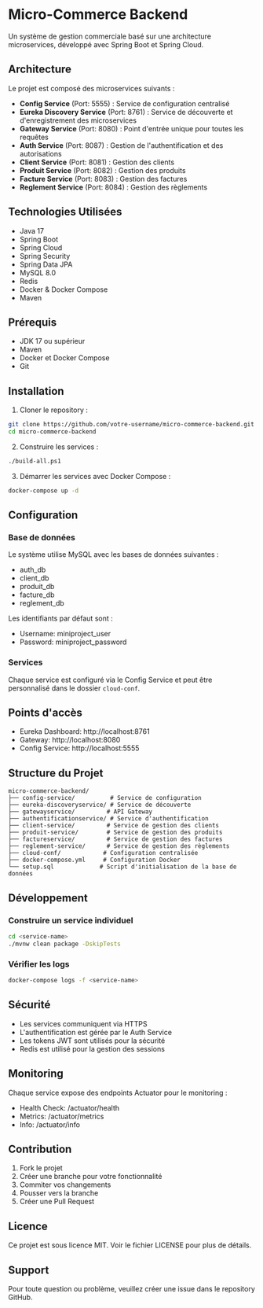 # Micro-Commerce Backend

Un système de gestion commerciale basé sur une architecture microservices, développé avec Spring Boot et Spring Cloud.

## Architecture

Le projet est composé des microservices suivants :

- **Config Service** (Port: 5555) : Service de configuration centralisé
- **Eureka Discovery Service** (Port: 8761) : Service de découverte et d'enregistrement des microservices
- **Gateway Service** (Port: 8080) : Point d'entrée unique pour toutes les requêtes
- **Auth Service** (Port: 8087) : Gestion de l'authentification et des autorisations
- **Client Service** (Port: 8081) : Gestion des clients
- **Produit Service** (Port: 8082) : Gestion des produits
- **Facture Service** (Port: 8083) : Gestion des factures
- **Reglement Service** (Port: 8084) : Gestion des règlements

## Technologies Utilisées

- Java 17
- Spring Boot
- Spring Cloud
- Spring Security
- Spring Data JPA
- MySQL 8.0
- Redis
- Docker & Docker Compose
- Maven

## Prérequis

- JDK 17 ou supérieur
- Maven
- Docker et Docker Compose
- Git

## Installation

1. Cloner le repository :
```bash
git clone https://github.com/votre-username/micro-commerce-backend.git
cd micro-commerce-backend
```

2. Construire les services :
```bash
./build-all.ps1
```

3. Démarrer les services avec Docker Compose :
```bash
docker-compose up -d
```

## Configuration

### Base de données
Le système utilise MySQL avec les bases de données suivantes :
- auth_db
- client_db
- produit_db
- facture_db
- reglement_db

Les identifiants par défaut sont :
- Username: miniproject_user
- Password: miniproject_password

### Services
Chaque service est configuré via le Config Service et peut être personnalisé dans le dossier `cloud-conf`.

## Points d'accès

- Eureka Dashboard: http://localhost:8761
- Gateway: http://localhost:8080
- Config Service: http://localhost:5555

## Structure du Projet

```
micro-commerce-backend/
├── config-service/          # Service de configuration
├── eureka-discoveryservice/ # Service de découverte
├── gatewayservice/         # API Gateway
├── authentificationservice/ # Service d'authentification
├── client-service/         # Service de gestion des clients
├── produit-service/        # Service de gestion des produits
├── factureservice/         # Service de gestion des factures
├── reglement-service/      # Service de gestion des règlements
├── cloud-conf/            # Configuration centralisée
├── docker-compose.yml     # Configuration Docker
└── setup.sql             # Script d'initialisation de la base de données
```

## Développement

### Construire un service individuel
```bash
cd <service-name>
./mvnw clean package -DskipTests
```

### Vérifier les logs
```bash
docker-compose logs -f <service-name>
```

## Sécurité

- Les services communiquent via HTTPS
- L'authentification est gérée par le Auth Service
- Les tokens JWT sont utilisés pour la sécurité
- Redis est utilisé pour la gestion des sessions

## Monitoring

Chaque service expose des endpoints Actuator pour le monitoring :
- Health Check: /actuator/health
- Metrics: /actuator/metrics
- Info: /actuator/info

## Contribution

1. Fork le projet
2. Créer une branche pour votre fonctionnalité
3. Commiter vos changements
4. Pousser vers la branche
5. Créer une Pull Request

## Licence

Ce projet est sous licence MIT. Voir le fichier LICENSE pour plus de détails.

## Support

Pour toute question ou problème, veuillez créer une issue dans le repository GitHub. 